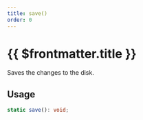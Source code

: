 ```yaml
---
title: save()
order: 0
---
```


# {{ $frontmatter.title }}

Saves the changes to the disk.

## Usage

```ts
static save(): void;
```
